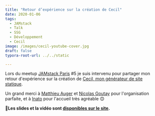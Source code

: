 ```yaml
---
title: "Retour d’expérience sur la création de Cecil"
date: 2020-01-06
tags:
  - JAMstack
  - Talk
  - SSG
  - Développement
  - Cecil
image: /images/cecil-youtube-cover.jpg
draft: false
typora-root-url: ../../static

---
```

Lors du meetup [JAMstack Paris](https://jamstack.paris) #5 je suis intervenu pour partager mon retour d'expérience sur la création de [Cecil, mon générateur de site statique](https://arnaudligny.fr/talks/cecil-mon-generateur-de-site-statique).

Un grand merci à [Matthieu Auger](https://twitter.com/matthieuauger) et [Nicolas Goutay](https://twitter.com/phacks) pour l'organisation parfaite, et à [Inato](https://twitter.com/inatohealth) pour l'accueil très agréable 😊

🍿**Les slides et la vidéo sont [disponibles sur le site](/talks/cecil-mon-generateur-de-site-statique).**

